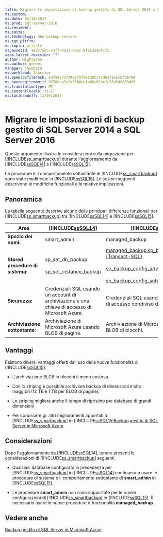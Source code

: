 ```yaml
---
title: Migrare le impostazioni di backup gestito di SQL Server 2014 a SQL Server 2016 | Microsoft Docs
ms.custom: 
ms.date: 03/14/2017
ms.prod: sql-server-2016
ms.reviewer: 
ms.suite: 
ms.technology: dbe-backup-restore
ms.tgt_pltfrm: 
ms.topic: article
ms.assetid: ae937ebb-24ff-4a33-be3c-8f85328dfc75
caps.latest.revision: "7"
author: MightyPen
ms.author: genemi
manager: jhubbard
ms.workload: Inactive
ms.openlocfilehash: 6df945737348bf0f8e158b375d6af1ebcbfb6784
ms.sourcegitcommit: 9678eba3c2d3100cef408c69bcfe76df49803d63
ms.translationtype: MT
ms.contentlocale: it-IT
ms.lasthandoff: 11/09/2017
---
```

# <a name="migrate-sql-server-2014-managed-backup-settings-to-sql-server-2016"></a>Migrare le impostazioni di backup gestito di SQL Server 2014 a SQL Server 2016
  Questo argomento illustra le considerazioni sulla migrazione per [!INCLUDE[ss_smartbackup](../../includes/ss-smartbackup-md.md)] durante l'aggiornamento da [!INCLUDE[ssSQL14](../../includes/sssql14-md.md)] a [!INCLUDE[ssSQL15](../../includes/sssql15-md.md)].  
  
 Le procedure e il comportamento sottostante di [!INCLUDE[ss_smartbackup](../../includes/ss-smartbackup-md.md)] sono state modificate in [!INCLUDE[ssSQL15](../../includes/sssql15-md.md)]. Le sezioni seguenti descrivono le modifiche funzionali e le relative implicazioni.  
  
## <a name="overview"></a>Panoramica  
 La tabella seguente descrive alcune delle principali differenze funzionali per [!INCLUDE[ss_smartbackup](../../includes/ss-smartbackup-md.md)] tra [!INCLUDE[ssSQL14](../../includes/sssql14-md.md)] e [!INCLUDE[ssSQL15](../../includes/sssql15-md.md)].  
  
|Area|[!INCLUDE[ssSQL14](../../includes/sssql14-md.md)]|[!INCLUDE[ssSQL15](../../includes/sssql15-md.md)]|  
|----------|---------------------------|---------------------------|  
|**Spazio dei nomi:**|smart_admin|managed_backup|  
|**Stored procedure di sistema:**|sp_set_db_backup<br /><br /> sp_set_instance_backup|[managed_backup.sp_backup_config_basic (Transact-SQL)](../../relational-databases/system-stored-procedures/managed-backup-sp-backup-config-basic-transact-sql.md)<br /><br /> [sp_backup_config_advanced](../../relational-databases/system-stored-procedures/managed-backup-sp-backup-config-advanced-transact-sql.md)<br /><br /> [sp_backup_config_schedule](../../relational-databases/system-stored-procedures/managed-backup-sp-backup-config-schedule-transact-sql.md)|  
|**Sicurezza:**|Credenziali SQL usando un account di archiviazione e una chiave di accesso di Microsoft Azure.|Credenziali SQL usando un token di firma di accesso condiviso di Microsoft Azure.|  
|**Archiviazione sottostante:**|Archiviazione di Microsoft Azure usando BLOB di pagine.|Archiviazione di Microsoft Azure usando BLOB di blocchi.|  
  
## <a name="benefits"></a>Vantaggi  
 Esistono diversi vantaggi offerti dall'uso delle nuove funzionalità di [!INCLUDE[ssSQL15](../../includes/sssql15-md.md)].  
  
-   L'archiviazione BLOB in blocchi è meno costosa.  
  
-   Con lo striping è possibile archiviare backup di dimensioni molto maggiori (12 TB e 1 TB per BLOB di pagine).  
  
-   Lo striping migliora anche il tempo di ripristino per database di grandi dimensioni  
  
-   Per conoscere gli altri miglioramenti apportati a [!INCLUDE[ss_smartbackup](../../includes/ss-smartbackup-md.md)] in [!INCLUDE[ssSQL15](../../includes/sssql15-md.md)][Backup gestito di SQL Server in Microsoft Azure](../../relational-databases/backup-restore/sql-server-managed-backup-to-microsoft-azure.md)  
  
## <a name="considerations"></a>Considerazioni  
 Dopo l'aggiornamento da [!INCLUDE[ssSQL14](../../includes/sssql14-md.md)], tenere presenti le considerazioni di [!INCLUDE[ss_smartbackup](../../includes/ss-smartbackup-md.md)] seguenti:  
  
-   Qualsiasi database configurato in precedenza per [!INCLUDE[ss_smartbackup](../../includes/ss-smartbackup-md.md)] in [!INCLUDE[ssSQL14](../../includes/sssql14-md.md)] continuerà a usare le procedure di sistema e il comportamento sottostante di **smart_admin** in [!INCLUDE[ssSQL15](../../includes/sssql15-md.md)].  
  
-   Le procedure **smart_admin** non sono supportate per le nuove configurazioni di [!INCLUDE[ss_smartbackup](../../includes/ss-smartbackup-md.md)] in [!INCLUDE[ssSQL15](../../includes/sssql15-md.md)]. È necessario usare le nuove procedure e funzionalità **managed_backup** .  
  
## <a name="see-also"></a>Vedere anche  
 [Backup gestito di SQL Server in Microsoft Azure](../../relational-databases/backup-restore/sql-server-managed-backup-to-microsoft-azure.md)  
  
  
